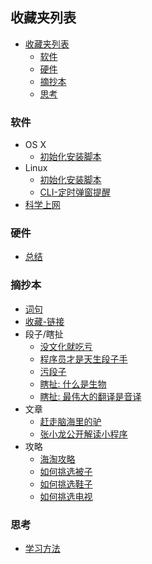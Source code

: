 ## 收藏夹列表
<!-- TOC -->

- [收藏夹列表](#收藏夹列表)
    - [软件](#软件)
    - [硬件](#硬件)
    - [摘抄本](#摘抄本)
    - [思考](#思考)

<!-- /TOC -->
### 软件
- OS X
    - [初始化安装脚本](/collect/aweone/soft/osx/init.md)
- Linux
    - [初始化安装脚本](/collect/aweone/soft/linux/init_soft.sh)
    - [CLI-定时弹窗提醒](/collect/aweone/soft/linux/timing.sh)
- [科学上网](/collect/aweone/soft/shadowsocks.md)
### 硬件
- [总结](/collect/aweone/product/summary.md)
### 摘抄本
- [词句](/collect/litera/COPY/Word.md)
- [收藏-链接](/collect/litera/COPY/Href.md)
- 段子/瞎扯
    - [没文化就吃亏](/collect/litera/FUN/MustStudy.md)
    - [程序员才是天生段子手](/collect/litera/FUN/Programmer.md)
    - [污段子](/collect/litera/FUN/DirtyJoke.md)
    - [瞎扯: 什么是生物](/collect/litera/FUN/WhatsIt.md)
    - [瞎扯: 最伟大的翻译是音译](/collect/litera/FUN/LessIsMore.md)
- 文章
    - [赶走脑海里的驴](/collect/litera/ARTICLE/StayClam.md)
    - [张小龙公开解读小程序](/collect/litera/ARTICLE/WhatsApp.md)
- 攻略
    - [海淘攻略](/collect/litera/RESEARCH/HowGoSea.md)
    - [如何挑选被子](/collect/litera/RESEARCH/HowChooseCover.md)
    - [如何挑选鞋子](/collect/litera/RESEARCH/HowChooseShow.md)
    - [如何挑选电视](/collect/litera/RESEARCH/HowChooseTV.md)
### 思考
- [学习方法](/collect/think/how_to_learn.md)